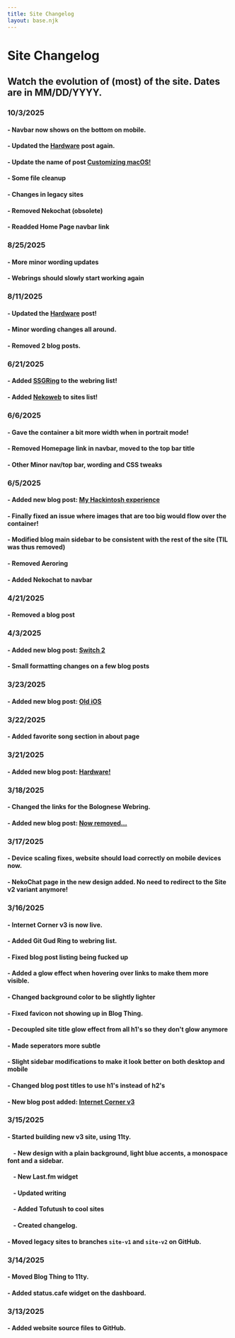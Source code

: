 ```yaml
---
title: Site Changelog
layout: base.njk
---
```


# Site Changelog
## Watch the evolution of (most) of the site. Dates are in MM/DD/YYYY.

### 10/3/2025
#### - Navbar now shows on the bottom on mobile.
#### - Updated the [Hardware](/blog/posts/hardware) post again.
#### - Update the name of post [Customizing macOS!](/blog/posts/macos-customize)
#### - Some file cleanup
#### - Changes in legacy sites
#### - Removed Nekochat (obsolete)
#### - Readded Home Page navbar link

### 8/25/2025
#### - More minor wording updates
#### - Webrings should slowly start working again

### 8/11/2025
#### - Updated the [Hardware](/blog/posts/hardware) post!
#### - Minor wording changes all around.
#### - Removed 2 blog posts.

### 6/21/2025
#### - Added [SSGRing](https://jbcarreon123.nekoweb.org/webrings/ssgring/) to the webring list!
#### - Added [Nekoweb](https://nekoweb.org) to sites list!

### 6/6/2025
#### - Gave the container a bit more width when in portrait mode!
#### - Removed Homepage link in navbar, moved to the top bar title
#### - Other Minor nav/top bar, wording and CSS tweaks

### 6/5/2025
#### - Added new blog post: [My Hackintosh experience](/blog/posts/hackintosh)
#### - Finally fixed an issue where images that are too big would flow over the container!
#### - Modified blog main sidebar to be consistent with the rest of the site (TIL was thus removed)
#### - Removed Aeroring
#### - Added Nekochat to navbar

### 4/21/2025
#### - Removed a blog post

### 4/3/2025
#### - Added new blog post: [Switch 2](/blog/posts/switch2)
#### - Small formatting changes on a few blog posts

### 3/23/2025
#### - Added new blog post: [Old iOS](/blog/posts/old-ios/)

### 3/22/2025
#### - Added favorite song section in about page

### 3/21/2025
#### - Added new blog post: [Hardware!](/blog/posts/hardware)

### 3/18/2025
#### - Changed the links for the Bolognese Webring.
#### - Added new blog post: [Now removed...](#)

### 3/17/2025
#### - Device scaling fixes, website should load correctly on mobile devices now.
#### - NekoChat page in the new design added. No need to redirect to the Site v2 variant anymore!

### 3/16/2025
#### - Internet Corner v3 is now live.
#### - Added Git Gud Ring to webring list.
#### - Fixed blog post listing being fucked up
#### - Added a glow effect when hovering over links to make them more visible.
#### - Changed background color to be slightly lighter
#### - Fixed favicon not showing up in Blog Thing.
#### - Decoupled site title glow effect from all h1's so they don't glow anymore
#### - Made seperators more subtle
#### - Slight sidebar modifications to make it look better on both desktop and mobile
#### - Changed blog post titles to use h1's instead of h2's

#### - New blog post added: [Internet Corner v3](/blog/posts/internet-corner-v3/)

### 3/15/2025
#### - Started building new v3 site, using 11ty.
#### &nbsp;&nbsp;&nbsp;&nbsp;- New design with a plain background, light blue accents, a monospace font and a sidebar.
#### &nbsp;&nbsp;&nbsp;&nbsp;- New Last.fm widget
#### &nbsp;&nbsp;&nbsp;&nbsp;- Updated writing
#### &nbsp;&nbsp;&nbsp;&nbsp;- Added Tofutush to cool sites
#### &nbsp;&nbsp;&nbsp;&nbsp;- Created changelog.
#### - Moved legacy sites to branches `site-v1` and `site-v2` on GitHub.

### 3/14/2025
#### - Moved Blog Thing to 11ty.
#### - Added status.cafe widget on the dashboard.

### 3/13/2025
#### - Added website source files to GitHub.